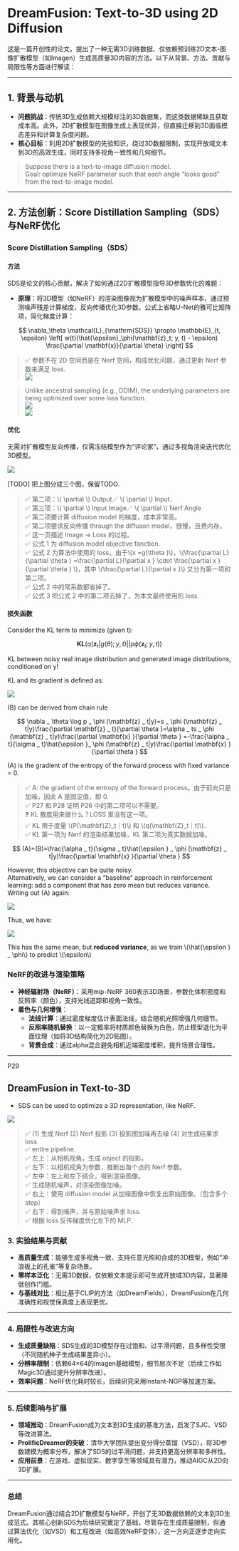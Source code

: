 # DreamFusion: Text-to-3D using 2D Diffusion

这是一篇开创性的论文，提出了一种无需3D训练数据、仅依赖预训练2D文本-图像扩散模型（如Imagen）生成高质量3D内容的方法。以下从背景、方法、贡献与局限性等方面进行解读：

---


## 1. **背景与动机** 
- **问题挑战**：传统3D生成依赖大规模标注的3D数据集，而这类数据稀缺且获取成本高。此外，2D扩散模型在图像生成上表现优异，但直接迁移到3D面临模态差异和计算复杂度问题。
- **核心目标**：利用2D扩散模型的先验知识，绕过3D数据限制，实现开放域文本到3D的高效生成，同时支持多视角一致性和几何细节。

> Suppose there is a text-to-image diffusion model.    
Goal: optimize NeRF parameter such that each angle “looks good” from the text-to-image model.    

---


## 2. **方法创新**：Score Distillation Sampling（SDS）与NeRF优化
### **Score Distillation Sampling（SDS）** 

#### 方法

SDS是论文的核心贡献，解决了如何通过2D扩散模型指导3D参数优化的难题：
- **原理**：将3D模型（如NeRF）的渲染图像视为扩散模型中的噪声样本，通过预测噪声残差计算梯度，反向传播优化3D参数。公式上省略U-Net的雅可比矩阵项，简化梯度计算：

$$
  \nabla_\theta \mathcal{L}_{\mathrm{SDS}} \propto \mathbb{E}_{t, \epsilon} \left[ w(t)(\hat{\epsilon}_\phi(\mathbf{z}_t; y, t) - \epsilon) \frac{\partial \mathbf{x}}{\partial \theta} \right]
$$

> &#x2705; 参数不在 2D 空间而是在 Nerf 空间，构成优化问题，通过更新 Nerf 参数来满足 loss.    
![](./assets/D3-25-3.png)  

> Unlike ancestral sampling (e.g., DDIM), the underlying parameters are being optimized over some loss function.  
![](./assets/D3-25-1.png)     
![](./assets/D3-25-2.png)     

#### 优化

无需对扩散模型反向传播，仅需冻结模型作为“评论家”，通过多视角渲染迭代优化3D模型。

![](./assets/D3-26.png)     

[TODO] 把上图分成三个图，保留TODO.  
> &#x2705; 第二项：\\( \partial \\) Output／ \\( \partial \\) Input．   
> &#x2705; 第三项：\\( \partial \\) Input Image／ \\( \partial \\)  Nerf Angle    
> &#x2705; 第二项要计算 diffusion model 的梯度，成本非常高。    
> &#x2705; 第二项要求反向传播 through the diffuson model，很慢，且费内存。   
> &#x2705; 这一页描述 Image → Loss 的过程。    
> &#x2705; 公式 1 为 diffusion model objective fanction.    
> &#x2705; 公式 2 为算法中使用的 loss，由于\\(x =g(\theta )\\)，\\(\frac{\partial L}{\partial \theta } =\frac{\partial L}{\partial x } \cdot \frac{\partial x }{\partial \theta } \\)，其中 \\(\frac{\partial L}{\partial x }\\) 又分为第一项和第二项。    
> &#x2705; 公式 2 中的常系数都省掉了。    
> &#x2705; 公式 3 把公式 2 中的第二项去掉了，为本文最终使用的 loss.  

#### 损失函数

Consider the KL term to minimize (given t):   

$$
\mathbf{KL} (q(\mathbf{z} _ t|g(\theta );y,t)||p\phi (\mathbf{z} _ t;y,t))
$$

KL between noisy real image distribution and generated image 
distributions, conditioned on y!     

KL and its gradient is defined as:    

![](./assets/D3-27.png)  

(B) can be derived from chain rule    

$$
\nabla _ \theta \log p _ \phi (\mathbf{z} _ t|y)=s _ \phi (\mathbf{z} _ t|y)\frac{\partial \mathbf{z} _ t}{\partial \theta }=\alpha _ ts _ \phi (\mathbf{z} _ t|y)\frac{\partial \mathbf{x} }{\partial \theta } =-\frac{\alpha _ t}{\sigma _ t}\hat{\epsilon }_ \phi (\mathbf{z} _ t|y)\frac{\partial \mathbf{x} }{\partial \theta }   
$$

(A) is the gradient of the entropy of the forward process with fixed variance = 0.    

> &#x2705; A: the gradient of the entropy of the forward process。由于前向只是加噪，因此 A 是固定值，即 0.    
> &#x2705; P27 和 P28 证明 P26 中的第二项可以不需要。  
> &#x2753; KL 散度用来做什么？LOSS 里没有这一项。    
> &#x2705; KL 用于度量 \\(P(\mathbf{Z}_t｜t)\\) 和 \\(q(\mathbf{Z}_t｜t)\\)．  
> &#x2705; KL 第一项为 Nerf 的渲染结果加噪，KL 第二项为真实数据加噪。    

$$
(A)+(B)=\frac{\alpha _ t}{\sigma _ t}\hat{\epsilon } _ \phi (\mathbf{z} _ t|y)\frac{\partial \mathbf{x} }{\partial \theta }
$$

However, this objective can be quite noisy.     
Alternatively, we can consider a “baseline” approach in reinforcement learning: add a component that has zero mean but reduces variance. Writing out (A) again:     

![](./assets/D3-28-1.png)  

Thus, we have:

![](./assets/D3-28-2.png)  

This has the same mean, but **reduced variance**, as we train \\(\hat{\epsilon } _ \phi\\) to predict \\(\epsilon\\)    


### **NeRF的改进与渲染策略** 
- **神经辐射场（NeRF）**：采用mip-NeRF 360表示3D场景，参数化体积密度和反照率（颜色），支持光线追踪和视角一致性。
- **着色与几何增强**：
  - **法线计算**：通过密度梯度估计表面法线，结合随机光照增强几何细节。
  - **反照率随机替换**：以一定概率将材质颜色替换为白色，防止模型退化为平面纹理（如将3D结构简化为2D贴图）。
  - **背景合成**：通过alpha混合避免相机近端密度堆积，提升场景合理性。

---

P29   
## DreamFusion in Text-to-3D    

 - SDS can be used to optimize a 3D representation, like NeRF.   

![](./assets/D3-29.png)  


> &#x2705; (1) 生成 Nerf (2) Nerf 投影 (3) 投影图加噪再去噪 (4) 对生成结果求 loss    
> &#x2705; entire pipeline.    
> &#x2705; 左上：从相机视角，生成 object 的投影。   
> &#x2705; 左下：以相机视角为参数，推断出每个点的 Nerf 参数。   
> &#x2705; 左中：左上和左下结合，得到渲染图像。    
> &#x2705; 生成随机噪声，对渲染图像加噪。   
> &#x2705; 右上：使用 diffusion model 从加噪图像中恢复出原始图像。（包含多个 step）   
> &#x2705; 右下：得到噪声，并与原始噪声求 loss.    
> &#x2705; 根据 loss 反传梯度优化左下的 MLP.    


### 3. **实验结果与贡献**
- **高质量生成**：能够生成多视角一致、支持任意光照和合成的3D模型，例如“冲浪板上的孔雀”等复杂场景。
- **零样本泛化**：无需3D数据，仅依赖文本提示即可生成开放域3D内容，显著降低创作门槛。
- **与基线对比**：相比基于CLIP的方法（如DreamFields），DreamFusion在几何准确性和视觉保真度上表现更优。

---

### 4. **局限性与改进方向** 
- **生成质量缺陷**：SDS生成的3D模型存在过饱和、过平滑问题，且多样性受限（不同随机种子生成结果差异小）。
- **分辨率限制**：依赖64×64的Imagen基础模型，细节层次不足（后续工作如Magic3D通过提升分辨率改进）。
- **效率问题**：NeRF优化耗时较长，后续研究采用Instant-NGP等加速方案。

---

### 5. **后续影响与扩展**
- **领域推动**：DreamFusion成为文本到3D生成的基准方法，启发了SJC、VSD等改进算法。
- **ProlificDreamer的突破**：清华大学团队提出变分得分蒸馏（VSD），将3D参数建模为概率分布，解决了SDS的过平滑问题，并支持更高分辨率和多样性。
- **应用前景**：在游戏、虚拟现实、数字孪生等领域具有潜力，推动AIGC从2D向3D扩展。

---

### 总结
DreamFusion通过结合2D扩散模型与NeRF，开创了无3D数据依赖的文本到3D生成范式。其核心创新SDS为后续研究奠定了基础，尽管存在生成质量限制，但通过算法优化（如VSD）和工程改进（如高效NeRF变体），这一方向正逐步走向实用化。